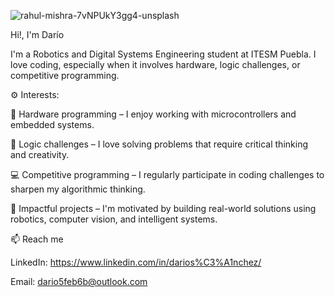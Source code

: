 
![rahul-mishra-7vNPUkY3gg4-unsplash](https://github.com/user-attachments/assets/0452eb86-8f8d-4097-939e-e3dcee47980a)

Hi!, I'm Darío

I'm a Robotics and Digital Systems Engineering student at ITESM Puebla. I love coding, especially when it involves hardware, logic challenges, or competitive programming.


⚙️ Interests:

🤖 Hardware programming – I enjoy working with microcontrollers and embedded systems.

🧩 Logic challenges – I love solving problems that require critical thinking and creativity.

💻 Competitive programming – I regularly participate in coding challenges to sharpen my algorithmic thinking.

🚀 Impactful projects – I'm motivated by building real-world solutions using robotics, computer vision, and intelligent systems.

📫 Reach me

LinkedIn: https://www.linkedin.com/in/darios%C3%A1nchez/

Email: dario5feb6b@outlook.com

